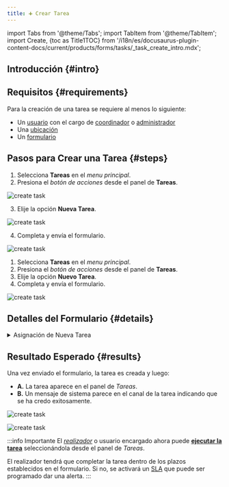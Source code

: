 ```yaml
---
title: ➕ Crear Tarea
---
```


import Tabs from '@theme/Tabs';
import TabItem from '@theme/TabItem';
import Create, {toc as Title1TOC} from '/i18n/es/docusaurus-plugin-content-docs/current/products/forms/tasks/_task_create_intro.mdx';

## Introducción {#intro}

<Create/>

## Requisitos {#requirements}
Para la creación de una tarea se requiere al menos lo siguiente:
- Un [usuario](/docs/products/forms/configuration/users/overview) con el cargo de [coordinador](/docs/products/forms/configuration/users/user_types#coordinator) o [administrador](/docs/products/forms/configuration/users/user_types#admin)
- Una [ubicación](/docs/products/forms/configuration/locations/overview)
- Un [formulario](/docs/products/forms/configuration/forms/overview)


## Pasos para Crear una Tarea {#steps}

<Tabs>
<TabItem value="desktop" label="Escritorio" default>

1. Selecciona **Tareas** en el _menu principal_.
2. Presiona el _botón de acciones_ desde el panel de **Tareas**.

<div className="img_sizing">

![create task](/img/productos_es/product_forms_tasks_create_01.png)

</div>

3. Elije la opción **Nueva Tarea**.

<div className="img_sizing">

![create task](/img/productos_es/product_forms_tasks_create_02.png)

</div>

4. Completa y envía el formulario.

<div className="img_sizing">

![create task](/img/productos_es/product_forms_tasks_create_03.png)

</div>

</TabItem>
<TabItem value="mobile" label="Versión Móvil" default>

1. Selecciona **Tareas** en el _menu principal_.
2. Presiona el _botón de acciones_ desde el panel de **Tareas**.
3. Elije la opción **Nuevo Tarea**.
4. Completa y envía el formulario.

<div className="img_sizing">

![create task](/img/productos_es/product_forms_tasks_create_01m.png)

</div>

</TabItem>
</Tabs>

## Detalles del Formulario {#details}

<details>
<summary>Asignación de Nueva Tarea</summary>
<div className="container">
<div className="row">
<div className="col col--6">

<div className="img_sizing_narrow">

![create task](/img/productos_es/product_forms_tasks_create_04.png)

</div>
</div>
<div className="col col--6">

- **<span className="badge badge--danger">1.</span> Usuario asignado**: Selecciona el [usuario](/docs/products/forms/configuration/users/overview) que estará a cargo de la tarea y de rellenar el formulario. El usuario debe existir dentro de actual plataforma de Cotalker y tener al menos el cargo de _realizador_.
- **<span className="badge badge--danger">2.</span> Formulario**: Selecciona el [formulario](/docs/products/forms/configuration/forms/overview) que se usará para completar la tarea. El formulario debe estar ya creado.
- **<span className="badge badge--danger">3.</span> Ubicación**: Selecciona la [ubicación](/docs/products/forms/configuration/locations/overview) en que se realizará la tarea. La ubicación debe estar ya ingresada a la plataforma.
- **<span className="badge badge--danger">4.</span> Fecha de inicio**: Indica cuando la tarea debe comenzar a realizarse. Se puede usar esta fecha para configurar un [SLA](/docs/documentation/automation/sla).
- **<span className="badge badge--danger">5.</span> Fecha de término**: Indica la fecha en que la tarea debe estar completada. Se puede usar esta fecha para configurar un [SLA](/docs/documentation/automation/sla).
- **<span className="badge badge--danger">6.</span> Duración (Horas)**: Indica la cantidad de horas que la tarea dura. Campo opcional.
- **<span className="badge badge--danger">7.</span> Notas**: Agregar algún comentario. Campo opcional.
- **<span className="badge badge--danger">8.</span> Requiere Validación**: Indica si un tercero debe validar que la tarea se ha completado satisfactoriamente. Se puede escoger cualquier usuario registrado en la plataforma.
- **<span className="badge badge--danger">9.</span> Enviar correo a contacto de ubicación al terminar tarea**: Si esta opción se escoge, al terminar la tarea, se le envía automáticamente un email al encargado de la ubicación en que se realizó la tarea con toda la data relevante.
- **<span className="badge badge--danger">10.</span> Enviar**: Al enviar el formulario, un PDF con la data es enviada al canal. Si se requiere, la tarea pasa al estado de _validación_. Si no requiere validación, la tarea se cierra.


</div>
</div>
</div>
</details>

## Resultado Esperado {#results}

Una vez enviado el formulario, la tarea es creada y luego: 
- **<span className="badge badge--danger">A.</span>** La tarea aparece en el panel de _Tareas_. 
- **<span className="badge badge--danger">B.</span>** Un mensaje de sistema parece en el canal de la tarea indicando que se ha credo exitosamente.

<Tabs>
<TabItem value="desktop" label="Escritorio" default>

<div className="img_sizing">

![create task](/img/productos_es/product_forms_tasks_create_05.png)

</div>

</TabItem>
<TabItem value="mobile" label="Versión Móvil" default>

<div className="img_sizing_small">

![create task](/img/productos_es/product_forms_tasks_create_05m.png)

</div>

</TabItem>
</Tabs>

:::info Importante
El [_realizador_](/docs/products/forms/configuration/users/user_types#executor) o usuario encargado ahora puede [**ejecutar la tarea**](/docs/products/forms/tasks/task_execute) seleccionándola desde el panel de _Tareas_.

El realizador tendrá que completar la tarea dentro de los plazos establecidos en el formulario. Si no, se activará un [SLA](/docs/documentation/automation/sla) que puede ser programado dar una alerta.
:::